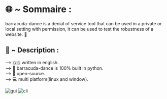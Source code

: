# 🌐 ~ Sommaire :

 barracuda-dance is a denial of service tool that can be used in a private or local setting with permission,
it can be used to test the robustness of a website. 📡

## 📖 ~ Description :
<p>

</p>

<p>
   --> 🇬🇧 written in english.<br>
   --> 🐍 barracuda-dance is 100% built in python.<br>
   --> 📁 open-source.<br>
   --> 💻 multi platform(linux and window).<br>
</p>






 
![gui](https://github.com/user-attachments/assets/78feafc0-c37b-49a6-b706-382dfaa4fc97)
![cli](https://github.com/user-attachments/assets/6be08771-490f-4def-82bc-a076ef281d5e)

